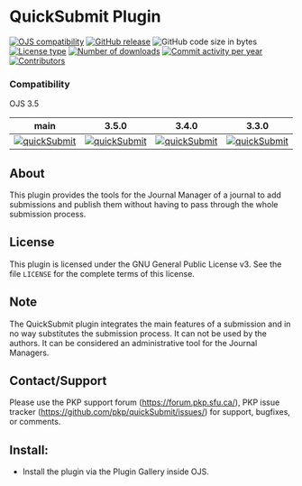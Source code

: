 # QuickSubmit Plugin

[![OJS compatibility](https://img.shields.io/badge/ojs-3.5-brightgreen)](https://github.com/pkp/ojs/tree/stable-3_5_0)
[![GitHub release](https://img.shields.io/github/v/release/pkp/quickSubmit?include_prereleases&label=latest%20release)](https://github.com/pkp/quickSubmit/releases)
![GitHub code size in bytes](https://img.shields.io/github/languages/code-size/pkp/quickSubmit)
[![License type](https://img.shields.io/github/license/pkp/quickSubmit)](https://github.com/pkp/quickSubmit/blob/main/LICENSE)
[![Number of downloads](https://img.shields.io/github/downloads/pkp/quickSubmit/total)](https://github.com/pkp/quickSubmit/releases)
[![Commit activity per year](https://img.shields.io/github/commit-activity/y/pkp/quickSubmit)](https://github.com/pkp/quickSubmit/graphs/code-frequency)
[![Contributors](https://img.shields.io/github/contributors-anon/pkp/quickSubmit)](https://github.com/pkp/quickSubmit/graphs/contributors)

### Compatibility
OJS 3.5

| main | 3.5.0 | 3.4.0 | 3.3.0 |
| ---- | ----- | ----- | ----- |
| [![quickSubmit](https://github.com/pkp/quickSubmit/actions/workflows/main.yml/badge.svg)](https://github.com/pkp/quickSubmit/actions/workflows/main.yml) | [![quickSubmit](https://github.com/pkp/quickSubmit/actions/workflows/stable-3_5_0.yml/badge.svg)](https://github.com/pkp/quickSubmit/actions/workflows/stable-3_5_0.yml) | [![quickSubmit](https://github.com/pkp/quickSubmit/actions/workflows/stable-3_4_0.yml/badge.svg)](https://github.com/pkp/quickSubmit/actions/workflows/stable-3_4_0.yml) | [![quickSubmit](https://github.com/pkp/quickSubmit/actions/workflows/stable-3_3_0.yml/badge.svg)](https://github.com/pkp/quickSubmit/actions/workflows/stable-3_3_0.yml) |


## About

This plugin provides the tools for the Journal Manager of a journal to add submissions and publish them without having
to pass through the whole submission process.

## License

This plugin is licensed under the GNU General Public License v3. See the file `LICENSE` for the complete terms of this license.

## Note

The QuickSubmit plugin integrates the main features of a submission and in no way substitutes the submission process. It can not be used by the authors. It can be considered an administrative tool for the Journal Managers.

## Contact/Support

Please use the PKP support forum (https://forum.pkp.sfu.ca/), PKP issue tracker (https://github.com/pkp/quickSubmit/issues/) for support, bugfixes, or comments.

## Install:

 * Install the plugin via the Plugin Gallery inside OJS.
